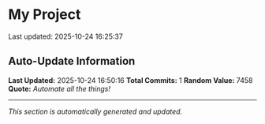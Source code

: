 # My Project


Last updated: 2025-10-24 16:25:37








































































































































































































































































































































































































## Auto-Update Information

**Last Updated:** 2025-10-24 16:50:16
**Total Commits:** 1
**Random Value:** 7458
**Quote:** _Automate all the things!_

---
_This section is automatically generated and updated._